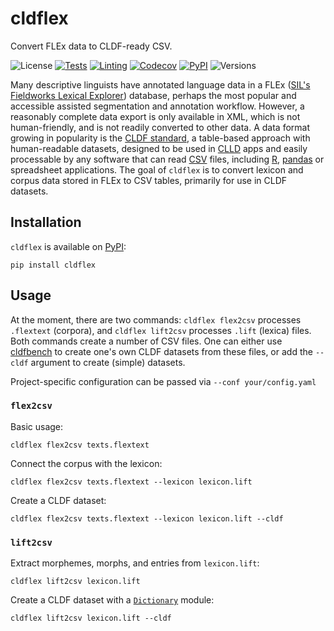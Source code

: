 # cldflex

Convert FLEx data to CLDF-ready CSV.

![License](https://img.shields.io/github/license/fmatter/cldflex)
[![Tests](https://img.shields.io/github/workflow/status/fmatter/cldflex/tests?label=tests)](https://github.com/fmatter/cldflex/actions/workflows/tests.yml)
[![Linting](https://img.shields.io/github/workflow/status/fmatter/cldflex/lint?label=linting)](https://github.com/fmatter/cldflex/actions/workflows/lint.yml)
[![Codecov](https://img.shields.io/codecov/c/github/fmatter/cldflex)](https://app.codecov.io/gh/fmatter/cldflex/)
[![PyPI](https://img.shields.io/pypi/v/cldflex.svg)](https://pypi.org/project/cldflex)
![Versions](https://img.shields.io/pypi/pyversions/cldflex)

Many descriptive linguists have annotated language data in a FLEx ([SIL's Fieldworks Lexical Explorer](https://software.sil.org/fieldworks/)) database, perhaps the most popular and accessible assisted segmentation and annotation workflow.
However, a reasonably complete data export is only available in XML, which is not human-friendly, and is not readily converted to other data.
A data format growing in popularity is the [CLDF standard](https://cldf.clld.org/), a table-based approach with human-readable datasets, designed to be used in [CLLD](https://clld.org/) apps and easily processable by any software that can read [CSV](https://en.wikipedia.org/wiki/Comma-separated_values) files, including  [R](https://www.r-project.org/), [pandas](https://pandas.pydata.org/) or spreadsheet applications.
The goal of ``cldflex`` is to convert lexicon and corpus data stored in FLEx to CSV tables, primarily for use in CLDF datasets.

## Installation

`cldflex` is available on [PyPI](https://pypi.org/project/cldflex):
```shell
pip install cldflex
```
## Usage
At the moment, there are two commands: ``cldflex flex2csv`` processes `.flextext` (corpora), and ``cldflex lift2csv`` processes `.lift` (lexica) files.
Both commands create a number of CSV files.
One can either use [cldfbench](https://github.com/cldf/cldfbench) to create one's own CLDF datasets from these files, or add the `--cldf` argument to create (simple) datasets.

Project-specific configuration can be passed via `--conf your/config.yaml`

### `flex2csv`
Basic usage:

```shell
cldflex flex2csv texts.flextext
```

Connect the corpus with the lexicon:

```shell
cldflex flex2csv texts.flextext --lexicon lexicon.lift
```

Create a CLDF dataset:

```shell
cldflex flex2csv texts.flextext --lexicon lexicon.lift --cldf
```

### `lift2csv`

Extract morphemes, morphs, and entries from `lexicon.lift`:

```shell
cldflex lift2csv lexicon.lift
```

Create a CLDF dataset with a  [`Dictionary`](https://github.com/cldf/cldf/tree/master/modules/Dictionary) module:

```shell
cldflex lift2csv lexicon.lift --cldf
```